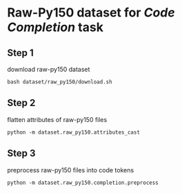 # Raw-Py150 dataset for *Code Completion* task

## Step 1

download raw-py150 dataset

```shell
bash dataset/raw_py150/download.sh
```

## Step 2

flatten attributes of raw-py150 files

```shell
python -m dataset.raw_py150.attributes_cast
```

## Step 3

preprocess raw-py150 files into code tokens

```shell
python -m dataset.raw_py150.completion.preprocess
```
